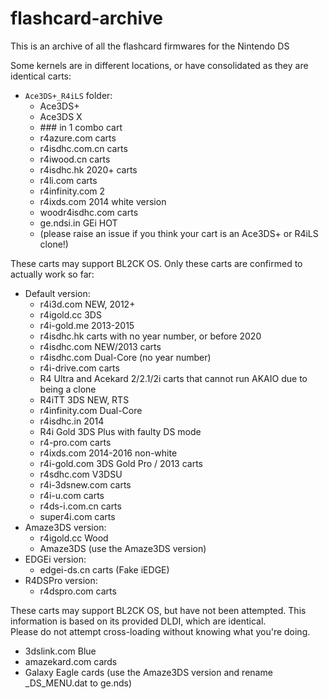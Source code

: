 # flashcard-archive
This is an archive of all the flashcard firmwares for the Nintendo DS

Some kernels are in different locations, or have consolidated as they are identical carts:

- `Ace3DS+_R4iLS` folder:
  - Ace3DS+
  - Ace3DS X
  - \### in 1 combo cart
  - r4azure.com carts
  - r4isdhc.com.cn carts
  - r4iwood.cn carts
  - r4isdhc.hk 2020+ carts
  - r4li.com carts
  - r4infinity.com 2
  - r4ixds.com 2014 white version
  - woodr4isdhc.com carts
  - ge.ndsi.in GEi HOT
  - (please raise an issue if you think your cart is an Ace3DS+ or R4iLS clone!)

These carts may support BL2CK OS. Only these carts are confirmed to actually work so far:
- Default version:
  - r4i3d.com NEW, 2012+
  - r4igold.cc 3DS
  - r4i-gold.me 2013-2015
  - r4isdhc.hk carts with no year number, or before 2020
  - r4isdhc.com NEW/2013 carts
  - r4isdhc.com Dual-Core (no year number)
  - r4i-drive.com carts
  - R4 Ultra and Acekard 2/2.1/2i carts that cannot run AKAIO due to being a clone
  - R4iTT 3DS NEW, RTS
  - r4infinity.com Dual-Core
  - r4isdhc.in 2014
  - R4i Gold 3DS Plus with faulty DS mode
  - r4-pro.com carts
  - r4ixds.com 2014-2016 non-white
  - r4i-gold.com 3DS Gold Pro / 2013 carts
  - r4sdhc.com V3DSU
  - r4i-3dsnew.com carts
  - r4i-u.com carts
  - r4ds-i.com.cn carts
  - super4i.com carts
- Amaze3DS version:
  - r4igold.cc Wood 
  - Amaze3DS (use the Amaze3DS version)
- EDGEi version:
  - edgei-ds.cn carts (Fake iEDGE)
- R4DSPro version:
  - r4dspro.com carts

These carts may support BL2CK OS, but have not been attempted. This information is based on its provided DLDI, which are identical.  
Please do not attempt cross-loading without knowing what you're doing.
- 3dslink.com Blue
- amazekard.com cards
- Galaxy Eagle cards (use the Amaze3DS version and rename _DS_MENU.dat to ge.nds)
